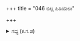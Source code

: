 +++
title = "046 ಬಿಲ್ಲ ಹಿಡಿಯಲು"

+++

<details><summary>ಗದ್ಯ (ಕ.ಗ.ಪ) </summary>

46. "ಓಹೋ, ಕೌರವನ ತಮ್ಮನಾದ ದುಶ್ಶಾಸನನಿಗೆ ಬಿಲ್ಲನ್ನು ಹಿಡಿಯಲು ಬರುತ್ತದೆ. ಅಷ್ಟೇ ಅಲ್ಲ ಎಲ್ಲ ಬಾಣಗಳು ಸರಿಯಾಗಿ ಗುರಿಯ ಸಮೀಪದಲ್ಲಿಯೇ ಬೀಳುತ್ತಿವೆ. ತಪ್ಪಿಲ್ಲ ನೋಡು ಸೂತ ! ಆದರೇನು ನಿಲ್ಲು ನಿಲ್ಲು ಎನ್ನುತ್ತಾ ಭಾರಿ ಬಿಲ್ಲಿನಿಂದ ಬಾಣಗಳ ರಾಶಿಯನ್ನು ಉಗುಳಿಸಿದನು, ಆಕಾಶ , ದಿಕ್ಕುಗಳೆಲ್ಲಿವೆ ಎಂಬುದು ತಿಳಿಯದಂತೆ  ಅಭಿಮನ್ಯುವಿನ ಬಾಣಗಳು ಎಲ್ಲೆಡೆ ತುಂಬಿ ಹೋದುವು.
</details>
